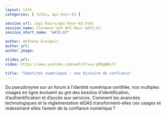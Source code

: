 ```yaml
---
layout: talk
categories: [ talks, api-hour-63 ]

session_url: /api-hours/api-hour-63.html
session_name: Clermont'ech API Hour &#35;63
session_short_name: "&#35;63"

author: Anthony Graignic
author_url:
author_image:

slides_url:
video: https://www.youtube.com/watch?v=o-pRbgW6slY 

title: "Identités numériques : une histoire de confiance"
---
```


Du pseudonyme sur un forum à l’identité numérique certifiée, nos multiples
visages en ligne évoluent au gré des besoins d’identification,
d’authentification et d’accès aux services. Comment les avancées technologiques
et la réglementation eIDAS transforment-elles ces usages et redessinent-elles
l’avenir de la confiance numérique ?
